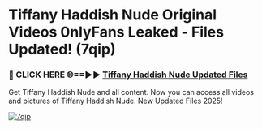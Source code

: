 # Tiffany Haddish Nude Original Videos 0nlyFans Leaked - Files Updated! (7qip)

<h3>🔴 CLICK HERE 🌐==►► <a href="https://tinyurl.com/yc6ubb5a" rel="nofollow">Tiffany Haddish Nude Updated Files</a></h3>

Get Tiffany Haddish Nude and all content. Now you can access all videos and pictures of Tiffany Haddish Nude. New Updated Files 2025!

[![7qip](https://i.imgur.com/7eu0CRL.gif)](https://tinyurl.com/yc6ubb5a)
